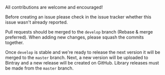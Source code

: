 All contributions are welcome and encouraged!

Before creating an issue please check in the issue tracker whether
this issue wasn't already reported.

Pull requests should be merged to the ```develop``` branch (Rebase & merge preferred).
When adding new changes, please squash the commits together.

Once ```develop``` is stable and we're ready to release the next version
it will be merged to the ```master``` branch. Next, a new version will be
uploaded to Bintray and a new release will be created on GitHub.
Library releases must be made from the ```master``` branch.